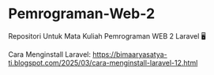 # Pemrograman-Web-2
Repositori Untuk Mata Kuliah Pemrograman WEB 2 Laravel 🖥️

Cara Menginstall Laravel:
https://bimaaryasatya-ti.blogspot.com/2025/03/cara-menginstall-laravel-12.html
